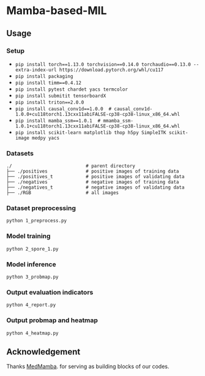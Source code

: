 # Mamba-based-MIL


## Usage 
### Setup 

* `pip install torch==1.13.0 torchvision==0.14.0 torchaudio==0.13.0 --extra-index-url https://download.pytorch.org/whl/cu117`
* `pip install packaging`
* `pip install timm==0.4.12`
* `pip install pytest chardet yacs termcolor`
* `pip install submitit tensorboardX`
* `pip install triton==2.0.0`
* `pip install causal_conv1d==1.0.0  # causal_conv1d-1.0.0+cu118torch1.13cxx11abiFALSE-cp38-cp38-linux_x86_64.whl`
* `pip install mamba_ssm==1.0.1  # mmamba_ssm-1.0.1+cu118torch1.13cxx11abiFALSE-cp38-cp38-linux_x86_64.whl`
* `pip install scikit-learn matplotlib thop h5py SimpleITK scikit-image medpy yacs`

### Datasets
    ./                           # parent directory
    ├── ./positives              # positive images of training data
    ├── ./positives_t            # positive images of validating data
    ├── ./negatives              # negative images of training data
    ├── ./negatives_t            # negative images of validating data
    ├── ./RGB                    # all images

### Dataset preprocessing
```
python 1_preprocess.py
```

### Model training
```
python 2_spore_1.py
```

### Model inference
```
python 3_probmap.py
```

### Output evaluation indicators
```
python 4_report.py
```
### Output probmap and heatmap
```
python 4_heatmap.py
```


## Acknowledgement
Thanks [MedMamba](https://github.com/YubiaoYue/MedMamba.git). for serving as building blocks of our codes.
